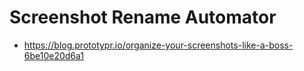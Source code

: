 # Screenshot Rename Automator

* <https://blog.prototypr.io/organize-your-screenshots-like-a-boss-6be10e20d6a1>
